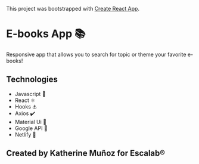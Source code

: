 This project was bootstrapped with [Create React App](https://github.com/facebook/create-react-app).

# E-books App 📚

Responsive app that allows you to search for topic or theme your favorite e-books!

## Technologies

- Javascript 📐
- React ⚛️
- Hooks ⚓
- Axios ✔️
- Material Ui 🔳 
- Google API 📕
- Netlify 🚀

## Created by Katherine Muñoz for Escalab®

